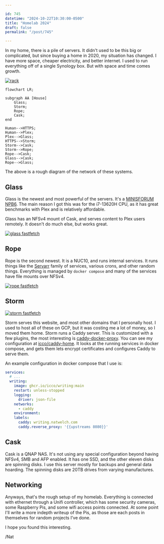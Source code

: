 ```yaml
---

id: 745
datetime: "2024-10-22T10:30:00-0500"
title: "Homelab 2024"
draft: false
permalink: "/post/745"

---
```


In my home, there is a pile of servers. It didn't used to be this big or complicated, but since buying a home in 2020, my situation has changed. I have more space, cheaper electricity, and better internet. I used to run everything off of a single Synology box. But with space and time comes growth.

[![rack](https://icco.imgix.net/photos/2024/0HN0R3JPV7MQS.jpg)](https://icco.imgix.net/photos/2024/0HN0R3JPV7MQS.jpg)

```mermaid
flowchart LR;

subgraph AA [House]
    Glass;
    Storm;
    Rope;
    Cask;
end

Human-->HTTPS;
Human-->Plex;
Plex-->Glass;
HTTPS-->Storm;
Storm-->Cask;
Storm-->Rope;
Rope-->Cask;
Glass-->Cask;
Rope-->Glass;
```
The above is a rough diagram of the network of these systems.

## Glass

Glass is the newest and most powerful of the servers. It's a [MINISFORUM NPB6](https://amzn.to/3zQffXk). The main reason I got this was for the i7-13620H CPU, as it has great benchmarks with Plex and is relatively affordable.

Glass has an NFSv4 mount of Cask, and serves content to Plex users remotely. It doesn't do much else, but works great.

[![glass fastfetch](https://icco.imgix.net/photos/2024/0HGACVZTN3J7P.png)](https://icco.imgix.net/photos/2024/0HGACVZTN3J7P.png)

## Rope

Rope is the second newest. It is a NUC10, and runs internal services. It runs things like the [Servarr](https://wiki.servarr.com/) family of services, various crons, and other random things. Everything is managed by `docker compose` and many of the services have file mounts over NFSv4.

[![rope fastfetch](https://icco.imgix.net/photos/2024/0HGACWRZH3G8S.png)](https://icco.imgix.net/photos/2024/0HGACWRZH3G8S.png)

## Storm

[![storm fastfetch](https://icco.imgix.net/photos/2024/0HGACXHAX3KYW.png)](https://icco.imgix.net/photos/2024/0HGACXHAX3KYW.png)

Storm serves this website, and most other domains that I personally host. I used to host all of these on GCP, but it was costing me a lot of money, so I moved them home. Storm runs a Caddy server. This is customized with a few plugins, the most interesting is [caddy-docker-proxy](https://github.com/lucaslorentz/caddy-docker-proxy/). You can see my configuration at [icco/caddy-home](https://github.com/icco/caddy-home/tree/main). It looks at the running services in docker compose, and gets them lets encrypt certificates and configures Caddy to serve them.

An example configuration in docker compose that I use is:

```yaml
services:
  # ...
  writing:
    image: ghcr.io/icco/writing:main
    restart: unless-stopped
    logging:
      driver: json-file
    networks:
      - caddy
    environment:
    labels:
      caddy: writing.natwelch.com
      caddy.reverse_proxy: '{{upstreams 8080}}'
```

## Cask

Cask is a QNAP NAS. It's not using any special configuration beyond having NFSv4, SMB and AFP enabled. It has one SSD, and the other eleven disks are spinning disks. I use this server mostly for backups and general data hoarding. The spinning disks are 20TB drives from varying manufactures.

## Networking

Anyways, that's the rough setup of my homelab. Everything is connected with ethernet through a Unifi controller, which has some security cameras, some Raspberry Pis, and some wifi access points connected. At some point I'll write a more indepth writeup of the Pis, as those are each posts in themselves for random projects I've done.

I hope you found this interesting.

/Nat

